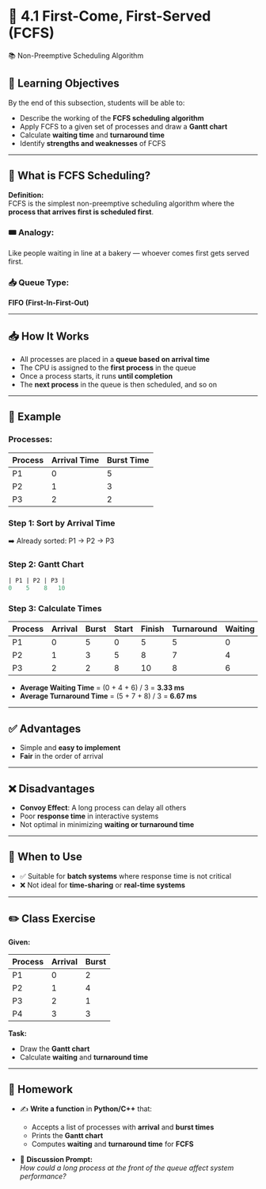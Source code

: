 # 🧭 4.1 First-Come, First-Served (FCFS)  
📚 Non-Preemptive Scheduling Algorithm

## 🎯 Learning Objectives

By the end of this subsection, students will be able to:

- Describe the working of the **FCFS scheduling algorithm**  
- Apply FCFS to a given set of processes and draw a **Gantt chart**  
- Calculate **waiting time** and **turnaround time**  
- Identify **strengths and weaknesses** of FCFS  

---

## 🧠 What is FCFS Scheduling?

**Definition:**  
FCFS is the simplest non-preemptive scheduling algorithm where the **process that arrives first is scheduled first**.

### 🎟️ Analogy:  
Like people waiting in line at a bakery — whoever comes first gets served first.

### 📥 Queue Type:  
**FIFO (First-In-First-Out)**

---

## 📥 How It Works

- All processes are placed in a **queue based on arrival time**  
- The CPU is assigned to the **first process** in the queue  
- Once a process starts, it runs **until completion**  
- The **next process** in the queue is then scheduled, and so on  

---

## 🔢 Example

### Processes:

| Process | Arrival Time | Burst Time |
|---------|--------------|------------|
| P1      | 0            | 5          |
| P2      | 1            | 3          |
| P3      | 2            | 2          |

### Step 1: Sort by Arrival Time  
➡️ Already sorted: P1 → P2 → P3

### Step 2: Gantt Chart

```sql
| P1 | P2 | P3 |
0    5    8   10
```

### Step 3: Calculate Times

| Process | Arrival | Burst | Start | Finish | Turnaround | Waiting |
|---------|---------|-------|-------|--------|------------|---------|
| P1      | 0       | 5     | 0     | 5      | 5          | 0       |
| P2      | 1       | 3     | 5     | 8      | 7          | 4       |
| P3      | 2       | 2     | 8     | 10     | 8          | 6       |

- **Average Waiting Time** = (0 + 4 + 6) / 3 = **3.33 ms**  
- **Average Turnaround Time** = (5 + 7 + 8) / 3 = **6.67 ms**

---

## ✅ Advantages

- Simple and **easy to implement**  
- **Fair** in the order of arrival  

---

## ❌ Disadvantages

- **Convoy Effect**: A long process can delay all others  
- Poor **response time** in interactive systems  
- Not optimal in minimizing **waiting or turnaround time**  

---

## 📌 When to Use

- ✅ Suitable for **batch systems** where response time is not critical  
- ❌ Not ideal for **time-sharing** or **real-time systems**

---

## ✏️ Class Exercise

**Given:**

| Process | Arrival | Burst |
|---------|---------|-------|
| P1      | 0       | 2     |
| P2      | 1       | 4     |
| P3      | 2       | 1     |
| P4      | 3       | 3     |

**Task:**  
- Draw the **Gantt chart**  
- Calculate **waiting** and **turnaround time**

---

## 📝 Homework

- ✍️ **Write a function** in **Python/C++** that:  
  - Accepts a list of processes with **arrival** and **burst times**  
  - Prints the **Gantt chart**  
  - Computes **waiting** and **turnaround time** for **FCFS**

- 💬 **Discussion Prompt:**  
  *How could a long process at the front of the queue affect system performance?*
